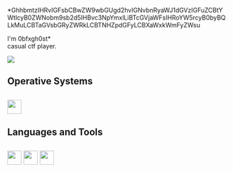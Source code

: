*GhhbmtzIHRvIGFsbCBwZW9wbGUgd2hvIGNvbnRyaWJ1dGVzIGFuZCBtYWtlcyB0ZWNobm9sb2d5IHBvc3NpYmxlLiBTcGVjaWFsIHRoYW5rcyB0byBQLkMuLCBTaGVsbGRyZWRkLCBTNHZpdGFyLCBXaWxkWmFyZWsu

I'm 0bfxgh0st*  
casual ctf player.  


<img src="http://www.hackthebox.eu/badge/image/717835">

<h2>Operative Systems<h2>
<p align="left">

<img src="https://github.com/get-icon/geticon/raw/master/icons/microsoft-windows.svg" width="32px" height="32px">
</p>

<h2>Languages and Tools<h2>
<p align="left"> 
<img src="https://github.com/get-icon/geticon/raw/master/icons/bash.svg" width="32px" height="32px">
<img src="https://github.com/get-icon/geticon/raw/master/icons/python.svg" width="32px" height="32px">
<img src="https://github.com/get-icon/geticon/raw/master/icons/git-icon.svg" width="32px" height="32px">
</p>
